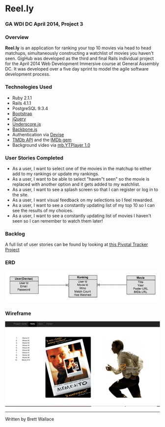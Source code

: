 # Reel.ly

### GA WDI DC April 2014, Project 3

### Overview

**Reel.ly** is an application for ranking your top 10 movies via head to head matchups, simultaneously constructing a watchlist of movies you haven't seen. GigHub was developed as the third and final Rails individual project for the April 2014 Web Development Immersive course at General Assembly DC. It was developed over a five day sprint to model the agile software development process.

### Technologies Used

* Ruby 2.1.1
* Rails 4.1.1
* PostgreSQL 9.3.4
* [Bootstrap](http://getbootstrap.com/)
* [jQuery](http://jquery.com/)
* [Underscore.js](http://underscorejs.org/)
* [Backbone.js](http://backbonejs.org/)
* Authentication via [Devise](https://github.com/plataformatec/devise)
* [TMDb API](http://www.themoviedb.org/documentation/api) and the [IMDb gem](https://github.com/ariejan/imdb)
* Background video via [mb.YTPlayer 1.0](https://github.com/pupunzi/jquery.mb.YTPlayer)

### User Stories Completed

* As a user, I want to select one of the movies in the matchup to either add to my rankings or update my rankings.
* As a user, I want to be able to select "haven"t seen" so the movie is replaced with another option and it gets added to my watchlist.
* As a user, I want to see a splash screen so that I can register or log in to the site.
* As a user, I want visual feedback on my selections so I feel rewarded.
* As a user, I want to see a constantly updating list of my top 10 so I can see the results of my choices.
* As a user, I want to see a constantly updating list of movies I haven't seen so I can remember to watch them later!

### Backlog

A full list of user stories can be found by looking at [this Pivotal Tracker Project](https://www.pivotaltracker.com/s/projects/1120252)

### ERD

<img src="/blob/master/movie_ranker.png">

### Wireframe

<img src="/blob/master/movie_ranker_wireframe.png">

***
Written by Brett Wallace

